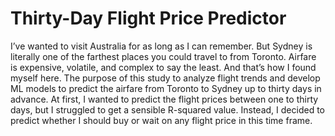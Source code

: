 # Thirty-Day Flight Price Predictor
I’ve wanted to visit Australia for as long as I can remember. But Sydney is literally one of the farthest places you could travel to from Toronto. Airfare is expensive, volatile, and complex to say the least. And that’s how I found myself here. The purpose of this study to analyze flight trends and develop ML models to predict the airfare from Toronto to Sydney up to thirty days in advance. At first, I wanted to predict the flight prices between one to thirty days, but I struggled to get a sensible R-squared value. Instead, I decided to predict whether I should buy or wait on any flight price in this time frame. 
